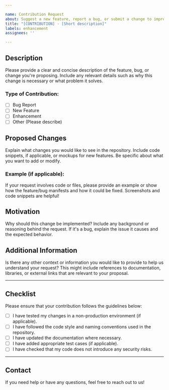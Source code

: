 ```yaml
---

name: Contribution Request
about: Suggest a new feature, report a bug, or submit a change to improve the repository.
title: "[CONTRIBUTION] - [Short description]"
labels: enhancement
assignees: ''

---
```


## Description

Please provide a clear and concise description of the feature, bug, or change you're proposing. Include any relevant details such as why this change is necessary or what problem it solves.

### Type of Contribution:
- [ ] Bug Report
- [ ] New Feature
- [ ] Enhancement
- [ ] Other (Please describe)

## Proposed Changes

Explain what changes you would like to see in the repository. Include code snippets, if applicable, or mockups for new features. Be specific about what you want to add or modify.

### Example (if applicable):

If your request involves code or files, please provide an example or show how the feature/bug manifests and how it could be fixed. Screenshots and code snippets are helpful!

## Motivation

Why should this change be implemented? Include any background or reasoning behind the request. If it's a bug, explain the issue it causes and the expected behavior.

## Additional Information

Is there any other context or information you would like to provide to help us understand your request? This might include references to documentation, libraries, or external links that are relevant to your proposal.

---

## Checklist

Please ensure that your contribution follows the guidelines below:

- [ ] I have tested my changes in a non-production environment (if applicable).
- [ ] I have followed the code style and naming conventions used in the repository.
- [ ] I have updated the documentation where necessary.
- [ ] I have added appropriate test cases (if applicable).
- [ ] I have checked that my code does not introduce any security risks.

---

## Contact

If you need help or have any questions, feel free to reach out to us!

